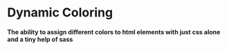 # Dynamic Coloring
#### The ability to assign different colors to html elements with just css alone and a tiny help of sass
